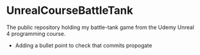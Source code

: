 # UnrealCourseBattleTank
The public repository holding my battle-tank game from the Udemy Unreal 4 programming course.
* Adding a bullet point to check that commits propogate
